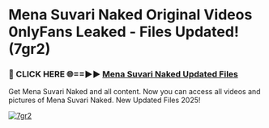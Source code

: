 # Mena Suvari Naked Original Videos 0nlyFans Leaked - Files Updated! (7gr2)

<h3>🔴 CLICK HERE 🌐==►► <a href="https://tinyurl.com/up5wt9bj" rel="nofollow">Mena Suvari Naked Updated Files</a></h3>

Get Mena Suvari Naked and all content. Now you can access all videos and pictures of Mena Suvari Naked. New Updated Files 2025!

[![7gr2](https://i.imgur.com/ABiUzMV.gif)](https://tinyurl.com/up5wt9bj)
